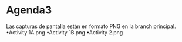 # Agenda3
Las capturas de pantalla están en formato PNG en la branch principal.
  •Activity 1A.png
  •Activity 1B.png
  •Activity 2.png
